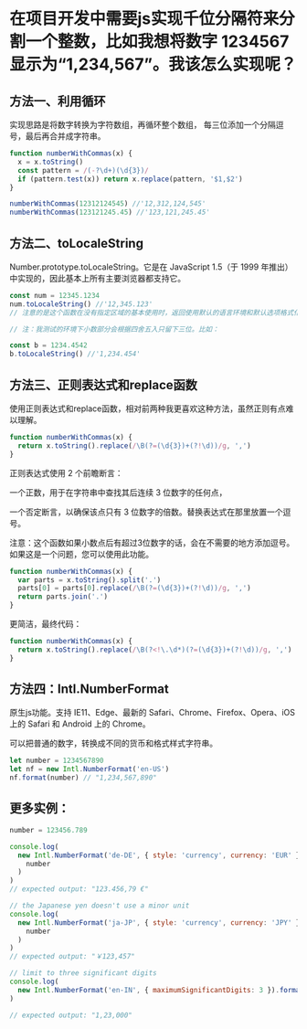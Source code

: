 # 在项目开发中需要js实现千位分隔符来分割一个整数，比如我想将数字 1234567 显示为“1,234,567”。我该怎么实现呢？
## 方法一、利用循环
 实现思路是将数字转换为字符数组，再循环整个数组， 每三位添加一个分隔逗号，最后再合并成字符串。
```js
function numberWithCommas(x) {
  x = x.toString()
  const pattern = /(-?\d+)(\d{3})/
  if (pattern.test(x)) return x.replace(pattern, '$1,$2')
}

numberWithCommas(12312124545) //'12,312,124,545'
numberWithCommas(123121245.45) //'123,121,245.45'
```
## 方法二、toLocaleString

Number.prototype.toLocaleString。它是在 JavaScript 1.5（于 1999 年推出）中实现的，因此基本上所有主要浏览器都支持它。
```js
const num = 12345.1234
num.toLocaleString() //'12,345.123'
// 注意的是这个函数在没有指定区域的基本使用时，返回使用默认的语言环境和默认选项格式化的字符串，所以不同地区数字格式可能会有一定的差异。最好确保使用 locales 参数指定了使用的语言。

// 注：我测试的环境下小数部分会根据四舍五入只留下三位。比如：

const b = 1234.4542
b.toLocaleString() //'1,234.454'
```

## 方法三、正则表达式和replace函数
使用正则表达式和replace函数，相对前两种我更喜欢这种方法，虽然正则有点难以理解。
```js
function numberWithCommas(x) {
  return x.toString().replace(/\B(?=(\d{3})+(?!\d))/g, ',')
}
```
正则表达式使用 2 个前瞻断言：

一个正数，用于在字符串中查找其后连续 3 位数字的任何点，

一个否定断言，以确保该点只有 3 位数字的倍数。替换表达式在那里放置一个逗号。

注意：这个函数如果小数点后有超过3位数字的话，会在不需要的地方添加逗号。如果这是一个问题，您可以使用此功能。
```js
function numberWithCommas(x) {
  var parts = x.toString().split('.')
  parts[0] = parts[0].replace(/\B(?=(\d{3})+(?!\d))/g, ',')
  return parts.join('.')
}
```
更简洁，最终代码：
```js
function numberWithCommas(x) {
  return x.toString().replace(/\B(?<!\.\d*)(?=(\d{3})+(?!\d))/g, ',')
}
```
## 方法四：Intl.NumberFormat
原生js功能。支持 IE11、Edge、最新的 Safari、Chrome、Firefox、Opera、iOS 上的 Safari 和 Android 上的 Chrome。

可以把普通的数字，转换成不同的货币和格式样式字符串。

```js
let number = 1234567890
let nf = new Intl.NumberFormat('en-US')
nf.format(number) // "1,234,567,890"
```
## 更多实例：
```js
number = 123456.789

console.log(
  new Intl.NumberFormat('de-DE', { style: 'currency', currency: 'EUR' }).format(
    number
  )
)
// expected output: "123.456,79 €"

// the Japanese yen doesn't use a minor unit
console.log(
  new Intl.NumberFormat('ja-JP', { style: 'currency', currency: 'JPY' }).format(
    number
  )
)
// expected output: "￥123,457"

// limit to three significant digits
console.log(
  new Intl.NumberFormat('en-IN', { maximumSignificantDigits: 3 }).format(number)
)

// expected output: "1,23,000"
```